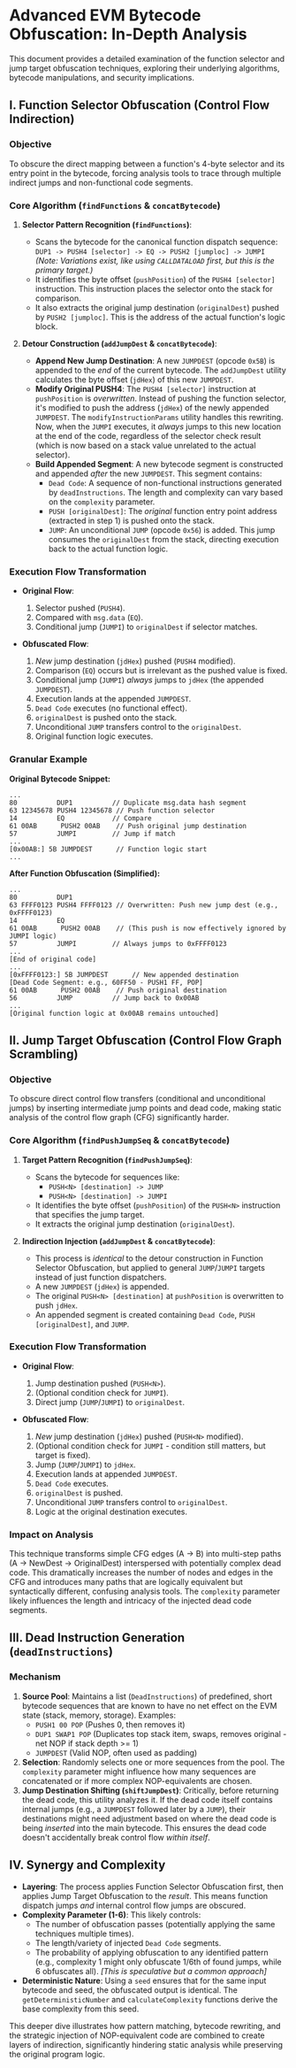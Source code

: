 # Advanced EVM Bytecode Obfuscation: In-Depth Analysis

This document provides a detailed examination of the function selector and jump target obfuscation techniques, exploring their underlying algorithms, bytecode manipulations, and security implications.

## I. Function Selector Obfuscation (Control Flow Indirection)

### Objective
To obscure the direct mapping between a function's 4-byte selector and its entry point in the bytecode, forcing analysis tools to trace through multiple indirect jumps and non-functional code segments.

### Core Algorithm (`findFunctions` & `concatBytecode`)

1.  **Selector Pattern Recognition (`findFunctions`)**:
    *   Scans the bytecode for the canonical function dispatch sequence:
        `DUP1 -> PUSH4 [selector] -> EQ -> PUSH2 [jumploc] -> JUMPI`
        *(Note: Variations exist, like using `CALLDATALOAD` first, but this is the primary target.)*
    *   It identifies the byte offset (`pushPosition`) of the `PUSH4 [selector]` instruction. This instruction places the selector onto the stack for comparison.
    *   It also extracts the original jump destination (`originalDest`) pushed by `PUSH2 [jumploc]`. This is the address of the actual function's logic block.

2.  **Detour Construction (`addJumpDest` & `concatBytecode`)**:
    *   **Append New Jump Destination**: A new `JUMPDEST` (opcode `0x5B`) is appended to the *end* of the current bytecode. The `addJumpDest` utility calculates the byte offset (`jdHex`) of this new `JUMPDEST`.
    *   **Modify Original PUSH4**: The `PUSH4 [selector]` instruction at `pushPosition` is *overwritten*. Instead of pushing the function selector, it's modified to push the address (`jdHex`) of the newly appended `JUMPDEST`. The `modifyInstructionParams` utility handles this rewriting. Now, when the `JUMPI` executes, it *always* jumps to this new location at the end of the code, regardless of the selector check result (which is now based on a stack value unrelated to the actual selector).
    *   **Build Appended Segment**: A new bytecode segment is constructed and appended *after* the new `JUMPDEST`. This segment contains:
        *   `Dead Code`: A sequence of non-functional instructions generated by `deadInstructions`. The length and complexity can vary based on the `complexity` parameter.
        *   `PUSH [originalDest]`: The *original* function entry point address (extracted in step 1) is pushed onto the stack.
        *   `JUMP`: An unconditional `JUMP` (opcode `0x56`) is added. This jump consumes the `originalDest` from the stack, directing execution back to the actual function logic.

### Execution Flow Transformation

*   **Original Flow**:
    1.  Selector pushed (`PUSH4`).
    2.  Compared with `msg.data` (`EQ`).
    3.  Conditional jump (`JUMPI`) to `originalDest` if selector matches.

*   **Obfuscated Flow**:
    1.  *New* jump destination (`jdHex`) pushed (`PUSH4` modified).
    2.  Comparison (`EQ`) occurs but is irrelevant as the pushed value is fixed.
    3.  Conditional jump (`JUMPI`) *always* jumps to `jdHex` (the appended `JUMPDEST`).
    4.  Execution lands at the appended `JUMPDEST`.
    5.  `Dead Code` executes (no functional effect).
    6.  `originalDest` is pushed onto the stack.
    7.  Unconditional `JUMP` transfers control to the `originalDest`.
    8.  Original function logic executes.

### Granular Example

**Original Bytecode Snippet:**
```
...
80          DUP1          // Duplicate msg.data hash segment
63 12345678 PUSH4 12345678 // Push function selector
14          EQ            // Compare
61 00AB      PUSH2 00AB    // Push original jump destination
57          JUMPI         // Jump if match
...
[0x00AB:] 5B JUMPDEST      // Function logic start
...
```

**After Function Obfuscation (Simplified):**
```
...
80          DUP1
63 FFFF0123 PUSH4 FFFF0123 // Overwritten: Push new jump dest (e.g., 0xFFFF0123)
14          EQ
61 00AB      PUSH2 00AB    // (This push is now effectively ignored by JUMPI logic)
57          JUMPI         // Always jumps to 0xFFFF0123
...
[End of original code]
...
[0xFFFF0123:] 5B JUMPDEST      // New appended destination
[Dead Code Segment: e.g., 60FF50 - PUSH1 FF, POP]
61 00AB      PUSH2 00AB    // Push original destination
56          JUMP          // Jump back to 0x00AB
...
[Original function logic at 0x00AB remains untouched]
```

## II. Jump Target Obfuscation (Control Flow Graph Scrambling)

### Objective
To obscure direct control flow transfers (conditional and unconditional jumps) by inserting intermediate jump points and dead code, making static analysis of the control flow graph (CFG) significantly harder.

### Core Algorithm (`findPushJumpSeq` & `concatBytecode`)

1.  **Target Pattern Recognition (`findPushJumpSeq`)**:
    *   Scans the bytecode for sequences like:
        *   `PUSH<N> [destination] -> JUMP`
        *   `PUSH<N> [destination] -> JUMPI`
    *   It identifies the byte offset (`pushPosition`) of the `PUSH<N>` instruction that specifies the jump target.
    *   It extracts the original jump destination (`originalDest`).

2.  **Indirection Injection (`addJumpDest` & `concatBytecode`)**:
    *   This process is *identical* to the detour construction in Function Selector Obfuscation, but applied to general `JUMP`/`JUMPI` targets instead of just function dispatchers.
    *   A new `JUMPDEST` (`jdHex`) is appended.
    *   The original `PUSH<N> [destination]` at `pushPosition` is overwritten to push `jdHex`.
    *   An appended segment is created containing `Dead Code`, `PUSH [originalDest]`, and `JUMP`.

### Execution Flow Transformation

*   **Original Flow**:
    1.  Jump destination pushed (`PUSH<N>`).
    2.  (Optional condition check for `JUMPI`).
    3.  Direct jump (`JUMP`/`JUMPI`) to `originalDest`.

*   **Obfuscated Flow**:
    1.  *New* jump destination (`jdHex`) pushed (`PUSH<N>` modified).
    2.  (Optional condition check for `JUMPI` - condition still matters, but target is fixed).
    3.  Jump (`JUMP`/`JUMPI`) to `jdHex`.
    4.  Execution lands at appended `JUMPDEST`.
    5.  `Dead Code` executes.
    6.  `originalDest` is pushed.
    7.  Unconditional `JUMP` transfers control to `originalDest`.
    8.  Logic at the original destination executes.

### Impact on Analysis
This technique transforms simple CFG edges (A -> B) into multi-step paths (A -> NewDest -> OriginalDest) interspersed with potentially complex dead code. This dramatically increases the number of nodes and edges in the CFG and introduces many paths that are logically equivalent but syntactically different, confusing analysis tools. The `complexity` parameter likely influences the length and intricacy of the injected dead code segments.

## III. Dead Instruction Generation (`deadInstructions`)

### Mechanism
1.  **Source Pool**: Maintains a list (`DeadInstructions`) of predefined, short bytecode sequences that are known to have no net effect on the EVM state (stack, memory, storage). Examples:
    *   `PUSH1 00 POP` (Pushes 0, then removes it)
    *   `DUP1 SWAP1 POP` (Duplicates top stack item, swaps, removes original - net NOP if stack depth >= 1)
    *   `JUMPDEST` (Valid NOP, often used as padding)
2.  **Selection**: Randomly selects one or more sequences from the pool. The `complexity` parameter might influence how many sequences are concatenated or if more complex NOP-equivalents are chosen.
3.  **Jump Destination Shifting (`shiftJumpDest`)**: Critically, before returning the dead code, this utility analyzes it. If the dead code itself contains internal jumps (e.g., a `JUMPDEST` followed later by a `JUMP`), their destinations might need adjustment based on where the dead code is being *inserted* into the main bytecode. This ensures the dead code doesn't accidentally break control flow *within itself*.

## IV. Synergy and Complexity

*   **Layering**: The process applies Function Selector Obfuscation first, then applies Jump Target Obfuscation to the *result*. This means function dispatch jumps *and* internal control flow jumps are obscured.
*   **Complexity Parameter (1-6)**: This likely controls:
    *   The number of obfuscation passes (potentially applying the same techniques multiple times).
    *   The length/variety of injected `Dead Code` segments.
    *   The probability of applying obfuscation to any identified pattern (e.g., complexity 1 might only obfuscate 1/6th of found jumps, while 6 obfuscates all). *[This is speculative but a common approach]*
*   **Deterministic Nature**: Using a `seed` ensures that for the same input bytecode and seed, the obfuscated output is identical. The `getDeterministicNumber` and `calculateComplexity` functions derive the base complexity from this seed.

This deeper dive illustrates how pattern matching, bytecode rewriting, and the strategic injection of NOP-equivalent code are combined to create layers of indirection, significantly hindering static analysis while preserving the original program logic.
